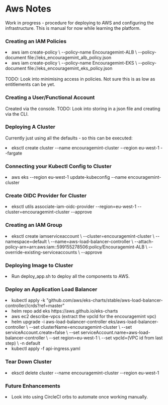 <h1>Aws Notes</h1>
<p>Work in progress - procedure for deploying to AWS and configuring the infrastructure. 
This is manual for now while learning the platform.</p>

<h3>Creating an IAM Policies</h3>
<li>aws iam create-policy \
    --policy-name Encouragemint-ALB \
    --policy-document file://eks_encouragemint_alb_policy.json</li>
<li>aws iam create-policy \
    --policy-name Encouragemint-EKS \
    --policy-document file://eks_encouragemint_eks_policy.json</li><br>
TODO: Look into minimising access in policies. Not sure this is as low as entitlements can be yet.

<h3>Creating a User/Functional Account</h3>
<p>Created via the console. TODO: Look into storing in a json file and creating via the CLI.</p>

<h3>Deploying A Cluster</h3>
<p>Currently just using all the defaults - so this can be executed:</p>

<li>eksctl create cluster --name encouragemint-cluster --region eu-west-1 --fargate</li>

<h3>Connecting your Kubectl Config to Cluster</h3>
<li>aws eks --region eu-west-1 update-kubeconfig --name encouragemint-cluster</li>

<h3>Create OIDC Provider for Cluster</h3>
<li>eksctl utils associate-iam-oidc-provider --region=eu-west-1 --cluster=encouragemint-cluster --approve</li>

<h3>Creating an IAM Group</h3>
<li>eksctl create iamserviceaccount \
  --cluster=encouragemint-cluster \
  --namespace=default \
  --name=aws-load-balancer-controller \
  --attach-policy-arn=arn:aws:iam::599155278506:policy/Encouragemint-ALB \
  --override-existing-serviceaccounts \
  --approve</li>

<h3>Deploying Image to Cluster</h3>
<li>Run deploy_app.sh to deploy all the components to AWS.</li>

<h3>Deploy an Application Load Balancer</h3>
<li>kubectl apply -k "github.com/aws/eks-charts/stable/aws-load-balancer-controller//crds?ref=master"</li>
<li>helm repo add eks https://aws.github.io/eks-charts</li>
<li>aws ec2 describe-vpcs (extract the vpcId for the encouragemint vpc)</li>
<li>helm upgrade -i aws-load-balancer-controller eks/aws-load-balancer-controller \
    --set clusterName=encouragemint-cluster \
    --set serviceAccount.create=false \
    --set serviceAccount.name=aws-load-balancer-controller \
    --set region=eu-west-1 \
    --set vpcId=(VPC id from last step) \
    -n default</li>
<li>kubectl apply -f api-ingress.yaml

<h3>Tear Down Cluster</h3>
<li>eksctl delete cluster --name encouragemint-cluster --region eu-west-1</li>

<h3>Future Enhancements</h3>
<li>Look into using CircleCI orbs to automate once working manually.</li>